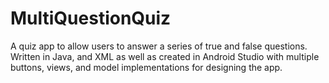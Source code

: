 # MultiQuestionQuiz
A quiz app to allow users to answer a series of true and false questions. Written in Java, and XML as well as created in Android Studio with multiple buttons, views, and model implementations for designing the app.
